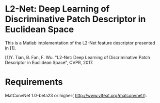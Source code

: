 L2-Net: Deep Learning of Discriminative Patch Descriptor in Euclidean Space
======
This is a Matlab implementation of the L2-Net feature descriptor presented in [1].

[1]Y. Tian, B. Fan, F. Wu. "L2-Net: Deep Learning of Discriminative Patch Descriptor in Euclidean Space", CVPR, 2017.

Requirements
======
MatConvNet 1.0-beta23 or higher(
http://www.vlfeat.org/matconvnet/).
